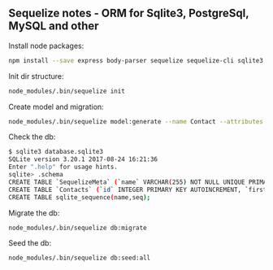 ## Sequelize notes - ORM for Sqlite3, PostgreSql, MySQL and other

Install node packages:
```bash
npm install --save express body-parser sequelize sequelize-cli sqlite3 nodemon
```

Init dir structure:
```bash
node_modules/.bin/sequelize init
```

Create model and migration:
```bash
node_modules/.bin/sequelize model:generate --name Contact --attributes firstName:string,lastName:string,phone:string,email:string
```

Check the db:
```bash
$ sqlite3 database.sqlite3
SQLite version 3.20.1 2017-08-24 16:21:36
Enter ".help" for usage hints.
sqlite> .schema
CREATE TABLE `SequelizeMeta` (`name` VARCHAR(255) NOT NULL UNIQUE PRIMARY KEY);
CREATE TABLE `Contacts` (`id` INTEGER PRIMARY KEY AUTOINCREMENT, `firstName` VARCHAR(255), `lastName` VARCHAR(255), `phone` VARCHAR(255), `email` VARCHAR(255), `createdAt` DATETIME NOT NULL, `updatedAt` DATETIME NOT NULL);
CREATE TABLE sqlite_sequence(name,seq);
```

Migrate the db:
```bash
node_modules/.bin/sequelize db:migrate
```

Seed the db:
```bash
node_modules/.bin/sequelize db:seed:all
```

